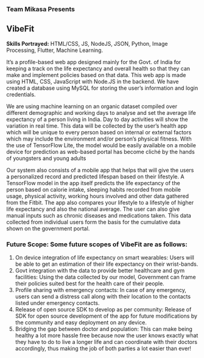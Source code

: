 ### Team Mikasa Presents
## VibeFit

**Skills Portrayed:** HTML/CSS, JS, NodeJS, JSON, Python, Image Processing, Flutter, Machine Learning.

It’s a profile-based web app designed mainly for the Govt. of India for keeping a track on the life expectancy and overall health so that they can make and implement policies based on that data. This web app is made using HTML, CSS, JavaScript with Node.JS in the backend. We have created a database using MySQL for storing the user’s information and login credentials.

We are using machine learning on an organic dataset compiled over different demographic and working days to analyse and set the average life expectancy of a person living in India. Day to day activities will show the variation in real time. This data will be collected by the user’s health app which will be unique to every person based on internal or external factors which may include the environment and/or person’s physical fitness. With the use of TensorFlow Lite, the model would be easily available on a mobile device for prediction as web-based portal has become cliché by the hands of youngsters and young adults

Our system also consists of a mobile app that helps that will give the users a personalized record and predicted lifespan based on their lifestyle. A TensorFlow model in the app itself predicts the life expectancy of the person based on calorie intake, sleeping habits recorded from mobile usage, physical activity, working hours involved and other data gathered from the Fitbit. The app also compares your lifestyle to a lifestyle of higher life expectancy and also the national average. The user can also give manual inputs such as chronic diseases and medications taken. This data collected from individual users form the basis for the cumulative data shown on the government portal. 

### Future Scope: Some future scopes of VibeFit are as follows:
1. On device integration of life expectancy on smart wearables: Users will be able to get an estimation of their life expectancy on their wrist-bands.
2. Govt integration with the data to provide better healthcare and gym facilities: Using the data collected by our model, Government can frame their policies suited best for the health care of their people.
3. Profile sharing with emergency contacts: In case of any emergency, users can send a distress call along with their location to the contacts listed under emergency contacts.
4. Release of open source SDK to develop as per community: Release of SDK for open source development of the app for future modifications by the community and easy deployment on any device.
5. Bridging the gap between doctor and population: This can make being healthy a lot more hassle free because now the user knows exactly what they have to do to live a longer life and can coordinate with their doctors accordingly, thus making the job of both parties a lot easier than ever!

